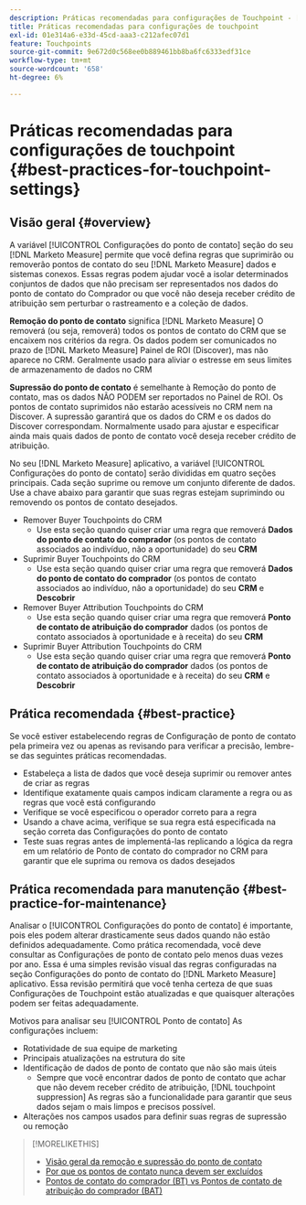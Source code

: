 ```yaml
---
description: Práticas recomendadas para configurações de Touchpoint - [!DNL Marketo Measure]
title: Práticas recomendadas para configurações de touchpoint
exl-id: 01e314a6-e33d-45cd-aaa3-c212afec07d1
feature: Touchpoints
source-git-commit: 9e672d0c568ee0b889461bb8ba6fc6333edf31ce
workflow-type: tm+mt
source-wordcount: '658'
ht-degree: 6%

---
```


# Práticas recomendadas para configurações de touchpoint {#best-practices-for-touchpoint-settings}

## Visão geral {#overview}

A variável [!UICONTROL Configurações do ponto de contato] seção do seu [!DNL Marketo Measure] permite que você defina regras que suprimirão ou removerão pontos de contato do seu [!DNL Marketo Measure] dados e sistemas conexos. Essas regras podem ajudar você a isolar determinados conjuntos de dados que não precisam ser representados nos dados do ponto de contato do Comprador ou que você não deseja receber crédito de atribuição sem perturbar o rastreamento e a coleção de dados.

**Remoção do ponto de contato** significa [!DNL Marketo Measure] O removerá (ou seja, removerá) todos os pontos de contato do CRM que se encaixem nos critérios da regra. Os dados podem ser comunicados no prazo de [!DNL Marketo Measure] Painel de ROI (Discover), mas não aparece no CRM. Geralmente usado para aliviar o estresse em seus limites de armazenamento de dados no CRM

**Supressão do ponto de contato** é semelhante à Remoção do ponto de contato, mas os dados NÃO PODEM ser reportados no Painel de ROI. Os pontos de contato suprimidos não estarão acessíveis no CRM nem na Discover. A supressão garantirá que os dados do CRM e os dados do Discover correspondam. Normalmente usado para ajustar e especificar ainda mais quais dados de ponto de contato você deseja receber crédito de atribuição.

No seu [!DNL Marketo Measure] aplicativo, a variável [!UICONTROL Configurações do ponto de contato] serão divididas em quatro seções principais. Cada seção suprime ou remove um conjunto diferente de dados. Use a chave abaixo para garantir que suas regras estejam suprimindo ou removendo os pontos de contato desejados.

* Remover Buyer Touchpoints do CRM
   * Use esta seção quando quiser criar uma regra que removerá **Dados do ponto de contato do comprador** (os pontos de contato associados ao indivíduo, não a oportunidade) do seu **CRM**
* Suprimir Buyer Touchpoints do CRM
   * Use esta seção quando quiser criar uma regra que removerá **Dados do ponto de contato do comprador** (os pontos de contato associados ao indivíduo, não a oportunidade) do seu **CRM** e **Descobrir**
* Remover Buyer Attribution Touchpoints do CRM
   * Use esta seção quando quiser criar uma regra que removerá **Ponto de contato de atribuição do comprador** dados (os pontos de contato associados à oportunidade e à receita) do seu **CRM**
* Suprimir Buyer Attribution Touchpoints do CRM
   * Use esta seção quando quiser criar uma regra que removerá **Ponto de contato de atribuição do comprador** dados (os pontos de contato associados à oportunidade e à receita) do seu **CRM** e **Descobrir**

## Prática recomendada {#best-practice}

Se você estiver estabelecendo regras de Configuração de ponto de contato pela primeira vez ou apenas as revisando para verificar a precisão, lembre-se das seguintes práticas recomendadas.

* Estabeleça a lista de dados que você deseja suprimir ou remover antes de criar as regras
* Identifique exatamente quais campos indicam claramente a regra ou as regras que você está configurando
* Verifique se você especificou o operador correto para a regra
* Usando a chave acima, verifique se sua regra está especificada na seção correta das Configurações do ponto de contato
* Teste suas regras antes de implementá-las replicando a lógica da regra em um relatório de Ponto de contato do comprador no CRM para garantir que ele suprima ou remova os dados desejados

## Prática recomendada para manutenção {#best-practice-for-maintenance}

Analisar o [!UICONTROL Configurações do ponto de contato] é importante, pois eles podem alterar drasticamente seus dados quando não estão definidos adequadamente. Como prática recomendada, você deve consultar as Configurações de ponto de contato pelo menos duas vezes por ano. Essa é uma simples revisão visual das regras configuradas na seção Configurações do ponto de contato do [!DNL Marketo Measure] aplicativo. Essa revisão permitirá que você tenha certeza de que suas Configurações de Touchpoint estão atualizadas e que quaisquer alterações podem ser feitas adequadamente.

Motivos para analisar seu [!UICONTROL Ponto de contato] As configurações incluem:

* Rotatividade de sua equipe de marketing
* Principais atualizações na estrutura do site
* Identificação de dados de ponto de contato que não são mais úteis
   * Sempre que você encontrar dados de ponto de contato que achar que não devem receber crédito de atribuição, [!DNL touchpoint suppression] As regras são a funcionalidade para garantir que seus dados sejam o mais limpos e precisos possível.
* Alterações nos campos usados para definir suas regras de supressão ou remoção

>[!MORELIKETHIS]
>
>* [Visão geral da remoção e supressão do ponto de contato](/help/advanced-marketo-measure-features/touchpoint-settings/touchpoint-removal-and-touchpoint-suppression.md)
>* [Por que os pontos de contato nunca devem ser excluídos](/help/advanced-marketo-measure-features/touchpoint-settings/why-you-should-never-delete-touchpoints.md)
>* [Pontos de contato do comprador (BT) vs Pontos de contato de atribuição do comprador (BAT)](/help/configuration-and-setup/getting-started-with-marketo-measure/difference-between-buyer-touchpoints-and-buyer-attribution-touchpoints.md)

